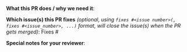 **What this PR does / why we need it**:

**Which issue(s) this PR fixes** *(optional, using `fixes #<issue number>(, fixes #<issue_number>, ...)` format, will close the issue(s) when the PR gets merged)*:
Fixes #

<!--
**Is this a chart or deployment yaml update?**
If yes, please update the yamls in the [manifest_staging/](https://github.com/kubernetes-sigs/secrets-store-csi-driver/tree/master/manifest_staging/) folder, where we host the staging charts and deployment yamls. All the yaml changes will then be promoted into the released charts folder with the next release. Please also add the new configurable values to the configuration [table](https://github.com/kubernetes-sigs/secrets-store-csi-driver/tree/master/manifest_staging/charts/secrets-store-csi-driver#configuration). 
-->
**Special notes for your reviewer**:
